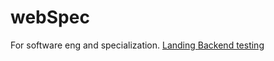 # webSpec
For software eng and specialization.
<a href=https://emmanuel2-uni.github.io/mainLayout2.html> Landing </a>
<a href=https://emmanuel2-uni.github.io/backendTest.html> Backend testing </a>
